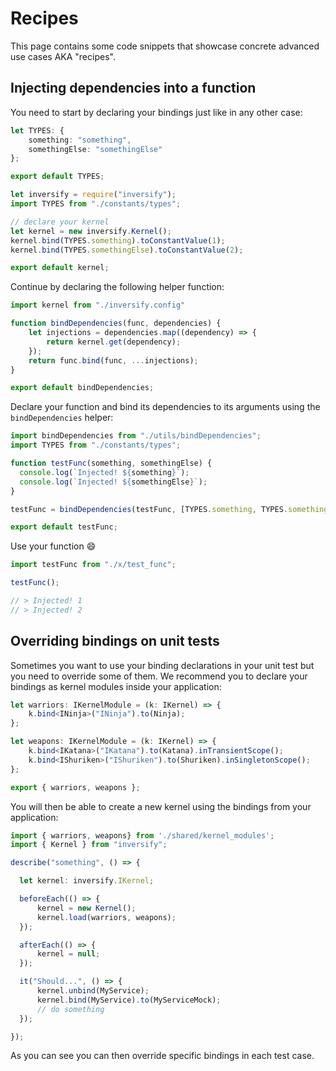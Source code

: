 # Recipes
This page contains some code snippets that showcase concrete advanced use cases AKA "recipes".

## Injecting dependencies into a function

You need to start by declaring your bindings just like in any other case:
```ts
let TYPES: {
    something: "something",
    somethingElse: "somethingElse"
};

export default TYPES;
```

```ts
let inversify = require("inversify");
import TYPES from "./constants/types";

// declare your kernel
let kernel = new inversify.Kernel();
kernel.bind(TYPES.something).toConstantValue(1);
kernel.bind(TYPES.somethingElse).toConstantValue(2);

export default kernel;
```

Continue by declaring the following helper function:

```ts
import kernel from "./inversify.config"

function bindDependencies(func, dependencies) {
    let injections = dependencies.map((dependency) => {
        return kernel.get(dependency);
    });
    return func.bind(func, ...injections);
}

export default bindDependencies;
```

Declare your function and bind its dependencies to its arguments using the `bindDependencies` helper:

```ts
import bindDependencies from "./utils/bindDependencies";
import TYPES from "./constants/types";

function testFunc(something, somethingElse) {
  console.log(`Injected! ${something}`);
  console.log(`Injected! ${somethingElse}`);
}

testFunc = bindDependencies(testFunc, [TYPES.something, TYPES.somethingElse]);

export default testFunc;
```

Use your function :smile:

```ts
import testFunc from "./x/test_func";

testFunc();

// > Injected! 1
// > Injected! 2
```
## Overriding bindings on unit tests
Sometimes you want to use your binding declarations in your unit test but you need to override some of them. We recommend you to declare your bindings as kernel modules inside your application:
```ts
let warriors: IKernelModule = (k: IKernel) => {
    k.bind<INinja>("INinja").to(Ninja);
};

let weapons: IKernelModule = (k: IKernel) => {
    k.bind<IKatana>("IKatana").to(Katana).inTransientScope();
    k.bind<IShuriken>("IShuriken").to(Shuriken).inSingletonScope();
};

export { warriors, weapons };
```
You will then be able to create a new kernel using the bindings from your application:
```ts
import { warriors, weapons} from './shared/kernel_modules';
import { Kernel } from "inversify";

describe("something", () => {

  let kernel: inversify.IKernel;

  beforeEach(() => {
      kernel = new Kernel();
      kernel.load(warriors, weapons);
  });

  afterEach(() => {
      kernel = null;
  });

  it("Should...", () => {
      kernel.unbind(MyService);
      kernel.bind(MyService).to(MyServiceMock);
      // do something
  });

});
```
As you can see you can then override specific bindings in each test case.
